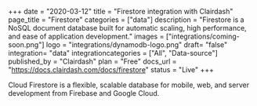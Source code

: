 +++
date = "2020-03-12"
title = "Firestore integration with Clairdash"
page_title = "Firestore"
categories = ["data"] 
description = "Firestore is a NoSQL document database built for automatic scaling, high performance, and ease of application development."
images = ["integrations/coming-soon.png"]
logo = "integrations/dynamodb-logo.png"
draft= "false"
integration= "data"
integrationcategories = ["All", "Data-source"]
published_by = "Clairdash"
plan = "Free"
docs_url = "https://docs.clairdash.com/docs/firestore"
status = "Live" 
+++

Cloud Firestore is a flexible, scalable database for mobile, web, and server development from Firebase and Google Cloud.

